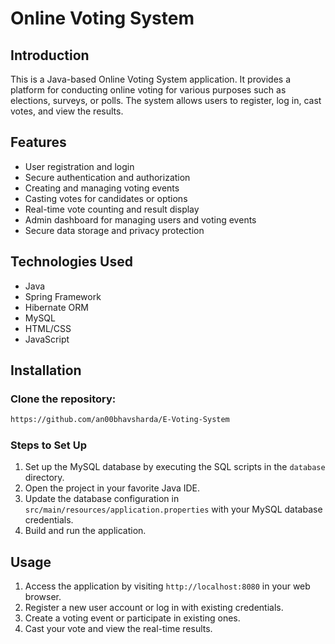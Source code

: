 # Online Voting System

## Introduction
This is a Java-based Online Voting System application. It provides a platform for conducting online voting for various purposes such as elections, surveys, or polls. The system allows users to register, log in, cast votes, and view the results.

## Features
- User registration and login
- Secure authentication and authorization
- Creating and managing voting events
- Casting votes for candidates or options
- Real-time vote counting and result display
- Admin dashboard for managing users and voting events
- Secure data storage and privacy protection

## Technologies Used
- Java
- Spring Framework
- Hibernate ORM
- MySQL
- HTML/CSS
- JavaScript

## Installation
### Clone the repository:
```bash
https://github.com/an00bhavsharda/E-Voting-System
```

### Steps to Set Up
1. Set up the MySQL database by executing the SQL scripts in the `database` directory.
2. Open the project in your favorite Java IDE.
3. Update the database configuration in `src/main/resources/application.properties` with your MySQL database credentials.
4. Build and run the application.

## Usage
1. Access the application by visiting `http://localhost:8080` in your web browser.
2. Register a new user account or log in with existing credentials.
3. Create a voting event or participate in existing ones.
4. Cast your vote and view the real-time results.
